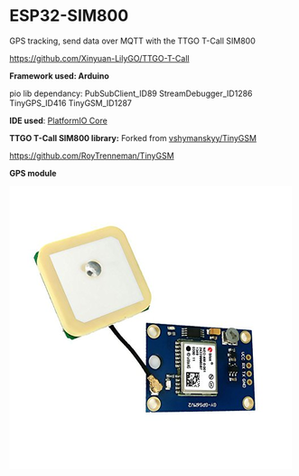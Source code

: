 # ESP32-SIM800
GPS tracking, send data over MQTT  with the TTGO T-Call SIM800

https://github.com/Xinyuan-LilyGO/TTGO-T-Call

**Framework used: Arduino**

pio lib dependancy: PubSubClient_ID89  StreamDebugger_ID1286  TinyGPS_ID416  TinyGSM_ID1287

**IDE used**:
[PlatformIO Core](https://docs.platformio.org/en/latest/quickstart.html)

**TTGO T-Call SIM800 library:**
Forked from [vshymanskyy/TinyGSM](https://github.com/vshymanskyy/TinyGSM)

https://github.com/RoyTrenneman/TinyGSM

**GPS module**


![Alt text](./gps.jpg)
